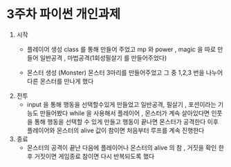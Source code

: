 # 3주차 파이썬 개인과제
1. 시작
    - 플레이어 생성  class 를 통해 만들어 주었고 mp 와 power , magic 을 따로 만들어 일반공격 , 마법공격(1회성필살기 를 만들어주었다)

    - 몬스터 생성 (Monster) 몬스터 3마리를 만들어주었고 그 중 1,2,3 번을 나누어 다른 몬스터를 만나게 했다
2. 전투
    - input 을 통해 행동을 선택할수있게 만들었고 일반공격, 필살기 , 포션이라는 기능도 만들어봤다
    while 을 사용해서 플레이어 , 몬스터가 계속 살아있다면 인풋을 통해 행동을 선택할 수 있게 만들고 행동이 끝나면 몬스터가 공격한다 이후
    플레이어와 몬스터의 alive 값이 참이면 처음부터 루프를 계속 진행한다
3. 종료
    - 몬스터의 공격이 끝난 다음에 플레이어나 몬스터의 alive 의 참 , 거짓을 확인 한 후 거짓이면 게임종료 참이면 다시 반복되도록 했다
